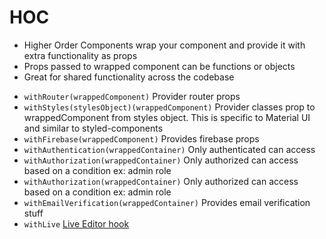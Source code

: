 # HOC

- Higher Order Components wrap your component and provide it with extra functionality as props
- Props passed to wrapped component can be functions or objects
- Great for shared functionality across the codebase


* `withRouter(wrappedComponent)` Provider router props
* `withStyles(stylesObject)(wrappedComponent)`  Provider classes prop to wrappedComponent from styles object. This is specific to Material UI and similar to styled-components
* `withFirebase(wrappedComponent)` Provides firebase props
* `withAuthentication(wrappedContainer)` Only authenticated can access
* `withAuthorization(wrappedContainer)` Only authorized can access based on a condition ex: admin role
* `withAuthorization(wrappedContainer)` Only authorized can access based on a condition ex: admin role
* `withEmailVerification(wrappedContainer)` Provides email verification stuff
* `withLive` [Live Editor hook](https://formidable.com/open-source/react-live/)
